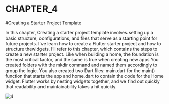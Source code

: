 # CHAPTER_4
#Creating a Starter
Project Template

In this chapter,  Creating a starter project template involves setting up a basic structure, configurations, and files that serve as a starting point for future projects. I've learn how to create a Flutter starter project and how to structure thewidgets.  I’ll refer to this chapter, which contains the steps to create a new
starter project. Like when building a home, the foundation is the most critical factor, and the
same is true when creating new apps You created folders with the mkdir command and named them accordingly to group the logic. You
also created two Dart files: main.dart for the main() function that starts the app and home.dart to
contain the code for the Home widget.  Flutter works by nesting widgets together, and we find
out quickly that readability and maintainability takes a hit quickly.

![4](https://github.com/user-attachments/assets/aa528a21-455f-4e4e-8a86-664b936297a1)
